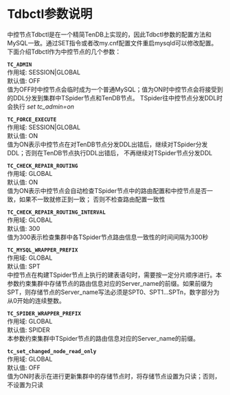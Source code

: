 # Tdbctl参数说明

中控节点Tdbctl是在一个精简TenDB上实现的，因此Tdbctl参数的配置方法和MySQL一致。通过SET指令或者改my.cnf配置文件重启mysqld可以修改配置。   
下面介绍Tdbctl作为中控节点的几个参数：   

**`TC_ADMIN`**  
作用域: SESSION|GLOBAL   
默认值: OFF     
值为OFF时中控节点会临时成为一个普通MySQL；值为ON时中控节点会将接受到的DDL分发到集群中TSpider节点和TenDB节点。
TSpider往中控节点分发DDL时会执行 *set tc_admin=on*

**`TC_FORCE_EXECUTE`**   
作用域: SESSION|GLOBAL   
默认值: ON   
值为ON表示中控节点在对TenDB节点分发DDL出错后，继续对TSpider分发DDL；否则在TenDB节点执行DDL出错后， 不再继续对TSpider节点分发DDL


**`TC_CHECK_REPAIR_ROUTING`**   
作用域: GLOBAL   
默认值: ON   
值为ON表示中控节点会自动检查TSpider节点中的路由配置和中控节点是否一致，如果不一致就修正到一致； 否则不检查路由配置一致性   

**`TC_CHECK_REPAIR_ROUTING_INTERVAL`**   
作用域: GLOBAL   
默认值: 300   
值为300表示检查集群中各TSpider节点路由信息一致性的时间间隔为300秒

**`TC_MYSQL_WRAPPER_PREFIX`**   
作用域: GLOBAL   
默认值: SPT   
中控节点在构建TSpider节点上执行的建表语句时，需要按一定分片顺序进行。本参数约束集群中存储节点的路由信息对应的Server_name的前缀。如果前缀为SPT，则存储节点的Server_name写法必须是SPT0、SPT1...SPTn，数字部分为从0开始的连续整数。

**`TC_SPIDER_WRAPPER_PREFIX`**  
作用域: GLOBAL   
默认值: SPIDER   
本参数约束集群中TSpider节点的路由信息对应的Server_name的前缀。


**`tc_set_changed_node_read_only`**   
作用域: GLOBAL   
默认值: OFF   
值为ON时表示在进行更新集群中的存储节点时，将存储节点设置为只读；否则，不设置为只读
